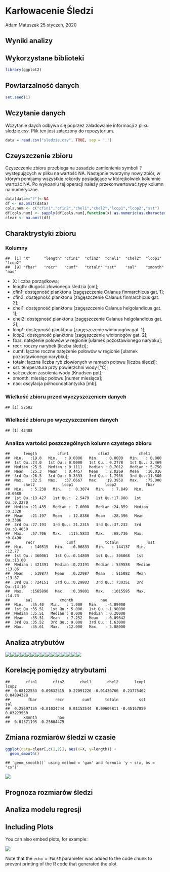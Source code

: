 Karłowacenie Śledzi
================
Adam Matuszak
25 styczeń, 2020

## Wyniki analizy

## Wykorzystane biblioteki

``` r
library(ggplot2)
```

## Powtarzalność danych

``` r
set.seed(1)
```

## Wczytanie danych

Wczytanie daych odbywa się poprzez załadowanie informacji z pliku
sledzie.csv. Plik ten jest załączony do repozytorium.

``` r
data = read.csv("sledzie.csv", TRUE, sep = ',')
```

## Czeyszczenie zbioru

Czyszczenie zbioru przebiega na zasadzie zamienienia symboli ?
występujących w pliku na wartość NA. Następnie tworzymy nowy zbiór, w
którym pomijamy wszystkie rekordy posiadające w którejkolwiek kolumnie
wartość NA. Po wykoaniu tej operacji należy przekonwertować typy kolumn
na numeryczne.

``` r
data[data=="?"]<-NA
df <- na.omit(data)
cols.num <- c("cfin1","cfin2","chel1","chel2","lcop1","lcop2","sst")
df[cols.num] <- sapply(df[cols.num],function(x) as.numeric(as.character(x)))
clear <- na.omit(df)
```

## Charaktrystyki zbioru

### Kolumny

    ##  [1] "X"      "length" "cfin1"  "cfin2"  "chel1"  "chel2"  "lcop1"  "lcop2" 
    ##  [9] "fbar"   "recr"   "cumf"   "totaln" "sst"    "sal"    "xmonth" "nao"

  - X: liczba porządkowa;
  - length: długość złowionego śledzia \[cm\];
  - cfin1: dostępność planktonu \[zagęszczenie Calanus finmarchicus gat.
    1\];
  - cfin2: dostępność planktonu \[zagęszczenie Calanus finmarchicus gat.
    2\];
  - chel1: dostępność planktonu \[zagęszczenie Calanus helgolandicus
    gat. 1\];
  - chel2: dostępność planktonu \[zagęszczenie Calanus helgolandicus
    gat. 2\];
  - lcop1: dostępność planktonu \[zagęszczenie widłonogów gat. 1\];
  - lcop2: dostępność planktonu \[zagęszczenie widłonogów gat. 2\];
  - fbar: natężenie połowów w regionie \[ułamek pozostawionego
    narybku\];
  - recr: roczny narybek \[liczba śledzi\];
  - cumf: łączne roczne natężenie połowów w regionie \[ułamek
    pozostawionego narybku\];
  - totaln: łączna liczba ryb złowionych w ramach połowu \[liczba
    śledzi\];
  - sst: temperatura przy powierzchni wody \[°C\];
  - sal: poziom zasolenia wody \[Knudsen ppt\];
  - xmonth: miesiąc połowu \[numer miesiąca\];
  - nao: oscylacja północnoatlantycka \[mb\].

### Wielkość zbioru przed wyczyszczeniem danych

    ## [1] 52582

### Wielkość zbioru po wyczyszczeniem danych

    ## [1] 42488

### Analiza wartości poszczególnych kolumn czystego zbioru

    ##      length         cfin1             cfin2             chel1       
    ##  Min.   :19.0   Min.   : 0.0000   Min.   : 0.0000   Min.   : 0.000  
    ##  1st Qu.:24.0   1st Qu.: 0.0000   1st Qu.: 0.2778   1st Qu.: 2.469  
    ##  Median :25.5   Median : 0.1111   Median : 0.7012   Median : 5.750  
    ##  Mean   :25.3   Mean   : 0.4457   Mean   : 2.0269   Mean   :10.016  
    ##  3rd Qu.:26.5   3rd Qu.: 0.3333   3rd Qu.: 1.7936   3rd Qu.:11.500  
    ##  Max.   :32.5   Max.   :37.6667   Max.   :19.3958   Max.   :75.000  
    ##      chel2            lcop1              lcop2             fbar       
    ##  Min.   : 5.238   Min.   :  0.3074   Min.   : 7.849   Min.   :0.0680  
    ##  1st Qu.:13.427   1st Qu.:  2.5479   1st Qu.:17.808   1st Qu.:0.2270  
    ##  Median :21.435   Median :  7.0000   Median :24.859   Median :0.3320  
    ##  Mean   :21.197   Mean   : 12.8386   Mean   :28.396   Mean   :0.3306  
    ##  3rd Qu.:27.193   3rd Qu.: 21.2315   3rd Qu.:37.232   3rd Qu.:0.4650  
    ##  Max.   :57.706   Max.   :115.5833   Max.   :68.736   Max.   :0.8490  
    ##       recr              cumf             totaln             sst       
    ##  Min.   : 140515   Min.   :0.06833   Min.   : 144137   Min.   :12.77  
    ##  1st Qu.: 360061   1st Qu.:0.14809   1st Qu.: 306068   1st Qu.:13.60  
    ##  Median : 421391   Median :0.23191   Median : 539558   Median :13.86  
    ##  Mean   : 519877   Mean   :0.22987   Mean   : 515082   Mean   :13.87  
    ##  3rd Qu.: 724151   3rd Qu.:0.29803   3rd Qu.: 730351   3rd Qu.:14.16  
    ##  Max.   :1565890   Max.   :0.39801   Max.   :1015595   Max.   :14.73  
    ##       sal            xmonth            nao          
    ##  Min.   :35.40   Min.   : 1.000   Min.   :-4.89000  
    ##  1st Qu.:35.51   1st Qu.: 5.000   1st Qu.:-1.90000  
    ##  Median :35.51   Median : 8.000   Median : 0.20000  
    ##  Mean   :35.51   Mean   : 7.252   Mean   :-0.09642  
    ##  3rd Qu.:35.52   3rd Qu.: 9.000   3rd Qu.: 1.63000  
    ##  Max.   :35.61   Max.   :12.000   Max.   : 5.08000

## Analiza atrybutów

![](raport_files/figure-gfm/unnamed-chunk-9-1.png)<!-- -->![](raport_files/figure-gfm/unnamed-chunk-9-2.png)<!-- -->![](raport_files/figure-gfm/unnamed-chunk-9-3.png)<!-- -->![](raport_files/figure-gfm/unnamed-chunk-9-4.png)<!-- -->![](raport_files/figure-gfm/unnamed-chunk-9-5.png)<!-- -->![](raport_files/figure-gfm/unnamed-chunk-9-6.png)<!-- -->![](raport_files/figure-gfm/unnamed-chunk-9-7.png)<!-- -->![](raport_files/figure-gfm/unnamed-chunk-9-8.png)<!-- -->![](raport_files/figure-gfm/unnamed-chunk-9-9.png)<!-- -->![](raport_files/figure-gfm/unnamed-chunk-9-10.png)<!-- -->![](raport_files/figure-gfm/unnamed-chunk-9-11.png)<!-- -->![](raport_files/figure-gfm/unnamed-chunk-9-12.png)<!-- -->![](raport_files/figure-gfm/unnamed-chunk-9-13.png)<!-- -->![](raport_files/figure-gfm/unnamed-chunk-9-14.png)<!-- -->![](raport_files/figure-gfm/unnamed-chunk-9-15.png)<!-- -->

## Korelację pomiędzy atrybutami

    ##       cfin1       cfin2       chel1       chel2       lcop1       lcop2 
    ##  0.08122553  0.09832515  0.22091226 -0.01430766  0.23775402  0.04894328 
    ##        fbar        recr        cumf      totaln         sst         sal 
    ##  0.25697135 -0.01034244  0.01152544  0.09605811 -0.45167059  0.03223550 
    ##      xmonth         nao 
    ##  0.01371195 -0.25684475

## Zmiana rozmiarów śledzi w czasie

``` r
ggplot(data=clear[,c(1,2)], aes(x=X, y=length)) +
  geom_smooth()
```

    ## `geom_smooth()` using method = 'gam' and formula 'y ~ s(x, bs = "cs")'

![](raport_files/figure-gfm/unnamed-chunk-11-1.png)<!-- -->

## Prognoza rozmiarów śledzi

## Analiza modelu regresji

## Including Plots

You can also embed plots, for example:

![](raport_files/figure-gfm/pressure-1.png)<!-- -->

Note that the `echo = FALSE` parameter was added to the code chunk to
prevent printing of the R code that generated the plot.
